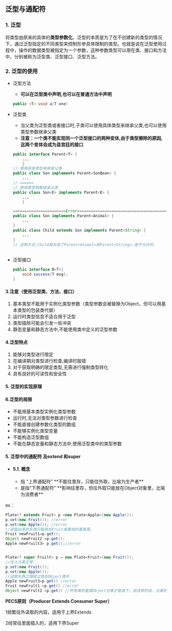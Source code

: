 ## 泛型与通配符

### 1. 泛型

将类型由原来的具体的**类型参数化**，泛型的本质是为了在不创建新的类型的情况下，通过泛型指定的不同类型来控制形参具体限制的类型。也就是说在泛型使用过程中，操作的数据类型被指定为一个参数，这种参数类型可以用在类、接口和方法中，分别被称为泛型类、泛型接口、泛型方法。

### 2. 泛型的使用

+ 泛型方法

  + **可以在泛型类中声明,也可以在普通方法中声明**

  ```java
  public <T> void a(T one)
  ```

+ 泛型类

  + 当父类为泛型类或者接口时,子类可以使用具体类型来继承父类,也可以使用类型参数继承父类
  +  **注意：一个类不能实现同一个泛型接口的两种变体,由于类型擦除的原因,这两个变体会成为县宫廷的接口**

  ```java
  public interface Parent<T> {
      ...
      }
  // 使用具体类型来继承父类
  public class Son implements Parent<SonBean> {
      ...
  // ======
  // 使用类型参数继承父类
  public class Son<E> implements Parent<E> {
      ...
      }
  
  =======================Error=======================================
  public class Son implements Parent<Animal> {
      ...
  }
  public class Child extends Son implements Parent<String> {
      ...  
  }
  // 这种方式,Child是实现了Parent<Animal>和Parent<String>,是不允许的.
      
  ```

+ 泛型接口

  ```java
  public interface B<T>{
      void success(T msg);
  }
  ```



#### 3.注意（使用泛型类、方法、接口）

1. 基本类型不能用于实例化类型参数（类型参数会被替换为Object，但可以用基本类型的包装类代替）
2. 运行时类型信息不适合用于泛型
3. 类型插除可能会引发一些冲突
4. 静态变量和静态方法中,不能使用类中定义的泛型参数

#### 4.泛型特点
1. 能够对类型进行限定
2. 在编译期对类型进行检查,编译时报错
3. 对于获取明确的限定类型,无需进行强制类型转化
4. 具有良好的可读性和安全性

#### 5. 泛型的实现原理

#### 6.泛型的局限

 + 不能用基本类型实例化类型参数
 + 运行时,无法对类型参数进行检查
 + 不能直接创建参数化类型的数组
 + 不能够实例化类型变量
 + 不能构造泛型数组
 + 不能在静态变量和静态方法中,使用泛型类中的类型参数

#### 5. 泛型中的通配符 及extend 和super

- #### 5.1. 概念

  - <? extends T> 指 “上界通配符”  **不能往里存，只能往外取，比喻为生产者**
  - <? super T>是指“下界通配符”  **影响往里存，但往外取只能放在Object对象里，比喻为消费者**

ex：

```java
Plate<? extends Fruit> p =new Plate<Apple>(new Apple());
p.set(new Fruit()); //error
p.set(new Apple()); //error
//读取出来的东西只能放在Fruit或者他的基类里。
Fruit newFruit1=p.get();
Object newFruit2 =p.get();
Apple newFruilt3= p.get();//error


Plate<? super Fruilt> p = new Plate<Fruit>(new Fruit());
//存入元素正常
p.set(new Fruit());
p.set(new Apple());
//读取东西之饿呢过放在Object类中
Apple newFruit3=p.get() //error
Fruit newFrult1 =p.get() //error
Object newFrult2 =p.get() //所有类的基类Object对象才能装下。但这样的话，元素的类型信息就全部丢失。

```

**PECS原则（Producer Extends Consumer Super）**

1频繁往外读取的内容，适用于上界Extends

2经常往里面插入的，适用下界Super